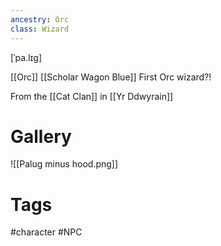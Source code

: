 ```yaml
---
ancestry: Orc
class: Wizard
---
```


\[ˈpa.lɪg]

[[Orc]]
[[Scholar Wagon Blue]]
First Orc wizard?!

From the [[Cat Clan]] in [[Yr Ddwyrain]]

# Gallery
![[Palug minus hood.png]]

# Tags
#character #NPC 
